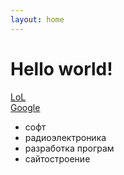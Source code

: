 ```yaml
---
layout: home
---
```


# Hello world!
[LoL](/)  
[Google](http://google.com)

* софт
* радиоэлектроника
* разработка програм
* сайтостроение

<script async src="https://comments.app/js/widget.js?2" data-comments-app-website="zuRUPyyL" data-limit="5"></script>

